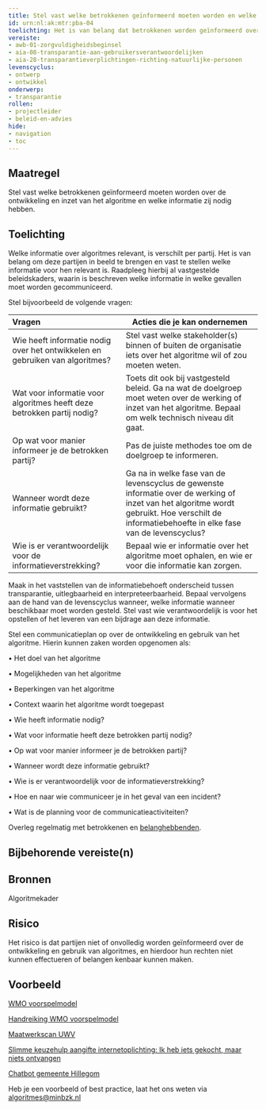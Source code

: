 ```yaml
---
title: Stel vast welke betrokkenen geïnformeerd moeten worden en welke informatie zij nodig hebben. 
id: urn:nl:ak:mtr:pba-04
toelichting: Het is van belang dat betrokkenen worden geïnformeerd over de ontwikkeling en inzet van algoritmes binnen de organisatie. 
vereiste:
- awb-01-zorgvuldigheidsbeginsel
- aia-08-transparantie-aan-gebruikersverantwoordelijken
- aia-28-transparantieverplichtingen-richting-natuurlijke-personen
levenscyclus: 
- ontwerp
- ontwikkel
onderwerp:
- transparantie
rollen:
- projectleider
- beleid-en-advies
hide:
- navigation
- toc
---
```


<!-- Let op! onderstaande regel met 'tags' niet weghalen! Deze maakt automatisch de knopjes op basis van de metadata  -->
<!-- tags -->

## Maatregel
<!-- Vul hier een omschrijving in van wat deze maatregel inhoudt. -->
Stel vast welke betrokkenen geïnformeerd moeten worden over de ontwikkeling en inzet van het algoritme en welke informatie zij nodig hebben. 

## Toelichting 
<!-- Geef hier een toelichting van deze maatregel -->
Welke informatie over algoritmes relevant, is verschilt per partij. Het is van belang om deze partijen in beeld te brengen en vast te stellen welke informatie voor hen relevant is. Raadpleeg hierbij al vastgestelde beleidskaders, waarin is beschreven welke informatie in welke gevallen moet worden gecommuniceerd. 

Stel bijvoorbeeld de volgende vragen:

| Vragen	|Acties die je kan ondernemen |
| :-----------------|---------------|
| Wie heeft informatie nodig over het ontwikkelen en gebruiken van algoritmes? |	Stel vast welke stakeholder(s) binnen of buiten de organisatie iets over het algoritme wil of zou moeten weten. |
| Wat voor informatie voor algoritmes heeft deze betrokken partij nodig? | Toets dit ook bij vastgesteld beleid. 	Ga na wat de doelgroep moet weten over de werking of inzet van het algoritme. Bepaal om welk technisch niveau dit gaat. |
| Op wat voor manier informeer je de betrokken partij?	| Pas de juiste methodes toe om de doelgroep te informeren. |
| Wanneer wordt deze informatie gebruikt? | Ga na in welke fase van de levenscyclus de gewenste informatie over de werking of inzet van het algoritme wordt gebruikt. Hoe verschilt de informatiebehoefte in elke fase van de levenscyclus? |
| Wie is er verantwoordelijk voor de informatieverstrekking? | Bepaal wie er informatie over het algoritme moet ophalen, en wie er voor die informatie kan zorgen. |

Maak in het vaststellen van de informatiebehoeft onderscheid tussen transparantie, uitlegbaarheid en interpreteerbaarheid. Bepaal vervolgens aan de hand van de levenscyclus wanneer, welke informatie wanneer beschikbaar moet worden gesteld. Stel vast wie verantwoordelijk is voor het opstellen of het leveren van een bijdrage aan deze informatie.

Stel een communicatieplan op over de ontwikkeling en gebruik van het algoritme. Hierin kunnen zaken worden opgenomen als:

•	Het doel van het algoritme

•	Mogelijkheden van het algoritme

•	Beperkingen van het algoritme

•	Context waarin het algoritme wordt toegepast

•	Wie heeft informatie nodig?

•	Wat voor informatie heeft deze betrokken partij nodig?

•	Op wat voor manier informeer je de betrokken partij?

•	Wanneer wordt deze informatie gebruikt? 

•	Wie is er verantwoordelijk voor de informatieverstrekking?

•	Hoe en naar wie communiceer je in het geval van een incident?

•	Wat is de planning voor de communicatieactiviteiten?

Overleg regelmatig met betrokkenen en [belanghebbenden](1-pba-04-betrek-belanghebbenden.md).

## Bijbehorende vereiste(n)
<!-- Hier volgt een lijst met vereisten op basis van de in de metadata ingevulde vereiste -->

<!-- Let op! onderstaande regel met 'list_vereisten_on_maatregelen_page' niet weghalen! Deze maakt automatisch een lijst van bijbehorende verseisten op basis van de metadata  -->
<!-- list_vereisten_on_maatregelen_page -->

## Bronnen 
<!-- Vul hier de relevante bronnen in voor deze maatregel -->
Algoritmekader
  
## Risico 
<!-- vul hier het specifieke risico in dat kan worden gemitigeerd met behulp van deze maatregel -->
Het risico is dat partijen niet of onvolledig worden geïnformeerd over de ontwikkeling en gebruik van algoritmes, en hierdoor hun rechten niet kunnen effectueren of belangen kenbaar kunnen maken.

## Voorbeeld
<!-- Voeg hier een voorbeeld toe, door er bijvoorbeeld naar te verwijzen -->
[WMO voorspelmodel](https://wmovoorspelmodel.vng.nl/)

[Handreiking WMO voorspelmodel](https://wmovoorspelmodel.vng.nl/Handreiking%20Wmo%20Voorspelmodel%20juli%202024.pdf)

[Maatwerkscan UWV](https://www.uwv.nl/nl/over-uwv/organisatie/algoritmeregister-uwv/maatwerkscan)

[Slimme keuzehulp aangifte internetoplichting: Ik heb iets gekocht, maar niets ontvangen](https://aangifte.politie.nl/iaai-preintake/#/)

[Chatbot gemeente Hillegom](https://www.hillegom.nl/chatbot)

Heb je een voorbeeld of best practice, laat het ons weten via [algoritmes@minbzk.nl](mailto:algoritmes@minbzk.nl)


